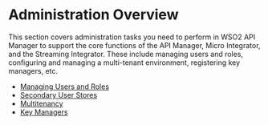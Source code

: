 # Administration Overview

This section covers administration tasks you need to perform in WSO2 API Manager to support the core functions of the API Manager, Micro Integrator, and the Streaming Integrator. These include managing users and roles, configuring and managing a multi-tenant environment, registering key managers, etc. 

- [Managing Users and Roles]({{base_path}}/administer/managing-users-and-roles/managing-user-stores/introduction-to-userstores)
- [Secondary User Stores]({{base_path}}/administer/managing-users-and-roles/managing-user-stores/introduction-to-userstores)
- [Multitenancy]({{base_path}}/administer/multitenancy/introduction-to-multitenancy)
- [Key Managers]({{base_path}}/administer/key-managers/overview)